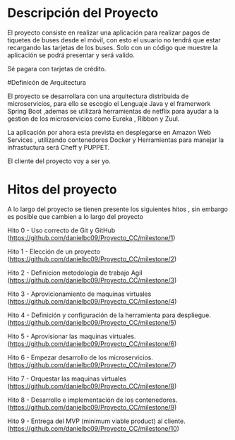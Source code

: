 # Descripción del Proyecto

El proyecto consiste en realizar una aplicación para realizar pagos de tiquetes de buses desde el móvil, con esto el usuario no tendrá que estar recargando las tarjetas de los buses. Solo con un código que muestre la aplicación se podrá presentar y será valido. 

Sé pagara con tarjetas de crédito.

#Definicón de Arquitectura

El proyecto se desarrollara con una arquitectura distribuida de microservicios, para ello se escogio el Lenguaje Java y el framerwork Spring Boot ,ademas se utilizará herramientas de netflix para ayudar a la gestion de los microservicios como Eureka , Ribbon y Zuul.

La aplicación por ahora esta prevista en desplegarse en Amazon Web Services , utilizando contenedores Docker y Herramientas para manejar la infrastuctura será
Cheff y PUPPET.

El cliente del proyecto voy a ser yo. 

# Hitos del proyecto 

A lo largo del proyecto se tienen presente los siguientes hitos , sin embargo es posible que cambien a lo largo del proyecto


Hito 0 - Uso correcto de Git y GitHub (https://github.com/danielbc09/Proyecto_CC/milestone/1)

Hito 1 - Elección de un proyecto (https://github.com/danielbc09/Proyecto_CC/milestone/2)

Hito 2 - Definicion metodologia de trabajo Agil (https://github.com/danielbc09/Proyecto_CC/milestone/3)

Hito 3 - Aprovicionamiento de maquinas virtuales (https://github.com/danielbc09/Proyecto_CC/milestone/4)

Hito 4 - Definición y configuración de la herramienta para despliegue.(https://github.com/danielbc09/Proyecto_CC/milestone/5)

Hito 5 - Aprovisionar las maquinas virtuales. (https://github.com/danielbc09/Proyecto_CC/milestone/6)

Hito 6 - Empezar desarrollo de los microservicios. (https://github.com/danielbc09/Proyecto_CC/milestone/7)

Hito 7 - Orquestar las maquinas virtuales (https://github.com/danielbc09/Proyecto_CC/milestone/8)

Hito 8 - Desarrollo e implementación de los contenedores. (https://github.com/danielbc09/Proyecto_CC/milestone/9)

Hito 9 - Entrega del MVP (minimum viable product) al cliente. (https://github.com/danielbc09/Proyecto_CC/milestone/10)